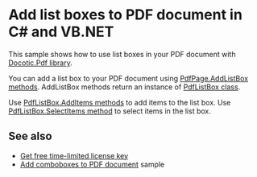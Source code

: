 # Add list boxes to PDF document in C# and VB.NET
This sample shows how to use list boxes in your PDF document with [Docotic.Pdf library](https://bitmiracle.com/pdf-library/).

You can add a list box to your PDF document using [PdfPage.AddListBox methods](https://bitmiracle.com/pdf-library/help/pdfpage.addlistbox.html).
AddListBox methods return an instance of [PdfListBox class](https://bitmiracle.com/pdf-library/help/pdflistbox.html).

Use [PdfListBox.AddItems methods](https://bitmiracle.com/pdf-library/help/pdflistbox.additems.html) to add items to the list box.
Use [PdfListBox.SelectItems method](https://bitmiracle.com/pdf-library/help/pdflistbox.selectitems.html) to select items in the list box.

## See also
* [Get free time-limited license key](https://bitmiracle.com/pdf-library/download-pdf-library.aspx)
* [Add comboboxes to PDF document](/Samples/Forms%20and%20Annotations/Comboboxes) sample